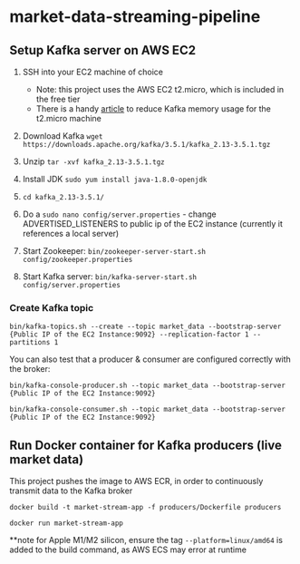 # market-data-streaming-pipeline

## Setup Kafka server on AWS EC2

1. SSH into your EC2 machine of choice
    - Note: this project uses the AWS EC2 t2.micro, which is included in the free tier
    - There is a handy [article](https://www.linkedin.com/pulse/kafka-aws-free-tier-steven-aranibar/) to reduce Kafka memory usage for the t2.micro machine

2. Download Kafka ```wget https://downloads.apache.org/kafka/3.5.1/kafka_2.13-3.5.1.tgz```

3. Unzip ```tar -xvf kafka_2.13-3.5.1.tgz```

4. Install JDK ```sudo yum install java-1.8.0-openjdk```

5. ```cd kafka_2.13-3.5.1/```

6. Do a ```sudo nano config/server.properties``` - change ADVERTISED_LISTENERS to public ip of the EC2 instance (currently it references a local server)

7. Start Zookeeper: ```bin/zookeeper-server-start.sh config/zookeeper.properties```

8. Start Kafka server: ```bin/kafka-server-start.sh config/server.properties```

### Create Kafka topic

```bin/kafka-topics.sh --create --topic market_data --bootstrap-server {Public IP of the EC2 Instance:9092} --replication-factor 1 --partitions 1```

You can also test that a producer & consumer are configured correctly with the broker:

```bin/kafka-console-producer.sh --topic market_data --bootstrap-server {Public IP of the EC2 Instance:9092}```

```bin/kafka-console-consumer.sh --topic market_data --bootstrap-server {Public IP of the EC2 Instance:9092}```

## Run Docker container for Kafka producers (live market data)

This project pushes the image to AWS ECR, in order to continuously transmit data to the Kafka broker

```docker build -t market-stream-app -f producers/Dockerfile producers```

```docker run market-stream-app```

**note for Apple M1/M2 silicon, ensure the tag ```--platform=linux/amd64``` is added to the build command, as AWS ECS may error at runtime